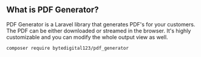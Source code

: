 ## What is PDF Generator?

PDF Generator is a Laravel library that generates PDF's for your customers. The PDF can be either downloaded or
streamed in the browser. It's highly customizable and you can modify the whole output view as well.

```
composer require bytedigital123/pdf_generator
```
